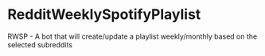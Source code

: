 # RedditWeeklySpotifyPlaylist
 RWSP - A bot that will create/update a playlist weekly/monthly based on the selected subreddits
